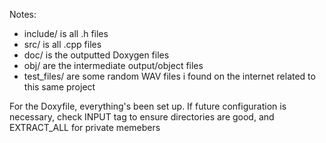 Notes:
 - include/ is all .h files
 - src/ is all .cpp files
 - doc/ is the outputted Doxygen files
 - obj/ are the intermediate output/object files
 - test_files/ are some random WAV files i found on the internet related to this same project

 For the Doxyfile, everything's been set up. If future configuration is necessary, check INPUT tag to ensure directories are good, and EXTRACT_ALL for private memebers